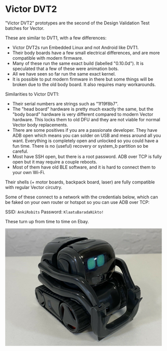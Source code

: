 # Victor DVT2

"Victor DVT2" prototypes are the second of the Design Validation Test batches for Vector.

These are similar to DVT1, with a few differences:

* Victor DVT2s run Embedded Linux and not Android like DVT1.
* Their body boards have a few small electrical differences, and are more compatible with modern firmware.
* Many of these run the same exact build (labelled "0.10.0d"). It is speculated that a few of these were animation bots.
* All we have seen so far run the same exact kernel.
* It is possible to put modern firmware in there but some things will be broken due to the old body board. It also requires many workarounds.

Similarities to Victor DVT1:

* Their serial numbers are strings such as "1f19f8b7".
* The "head board" hardware is pretty much exactly the same, but the "body board" hardware is very different compared to modern Vector hardware. This locks them to old DFU and they are not viable for normal Vector body replacements.
* There are some positives if you are a passionate developer. They have ADB open which means you can solder on USB and mess around all you want. Everything is completely open and unlocked so you could have a fun time. There is no (useful) recovery or system_b partition so be careful.
* Most have SSH open, but there is a root password. ADB over TCP is fully open but it may require a couple reboots.
* Most of them have old BLE software, and it is hard to connect them to your own Wi-Fi.

Their shells (+ motor boards, backpack board, laser) are fully compatible with regular Vector circutry.

Some of these connect to a network with the credentials below, which can be faked on your own router or hotspot so you can use ADB over TCP:

SSID: `AnkiRobits`
Password: `KlaatuBaradaNikto!`

These turn up from time to time on Ebay.

![Anki Victor DVT2](VicDVT2.jpg)